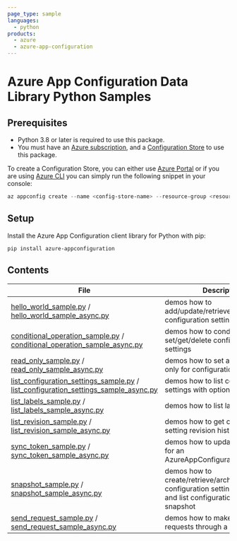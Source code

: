 ```yaml
---
page_type: sample
languages:
  - python
products:
  - azure
  - azure-app-configuration
---
```


# Azure App Configuration Data Library Python Samples

## Prerequisites

* Python 3.8 or later is required to use this package.
* You must have an [Azure subscription][azure_sub], and a [Configuration Store][configuration_store] to use this package.

To create a Configuration Store, you can either use [Azure Portal](https://ms.portal.azure.com/#create/Microsoft.Azconfig) or if you are using [Azure CLI][azure_cli] you can simply run the following snippet in your console:

```Powershell
az appconfig create --name <config-store-name> --resource-group <resource-group-name> --location eastus
```

## Setup

Install the Azure App Configuration client library for Python with pip:

```
pip install azure-appconfiguration
```

## Contents

| File | Description |
|-------------|-------------|
| [hello_world_sample.py][hello_world_sample] / [hello_world_sample_async.py][hello_world_sample_async] | demos how to add/update/retrieve/delete configuration settings |
| [conditional_operation_sample.py][conditional_operation_sample] / [conditional_operation_sample_async.py][conditional_operation_sample_async] | demos how to conditional set/get/delete configuration settings |
| [read_only_sample.py][read_only_sample] / [read_only_sample_async.py][read_only_sample_async] | demos how to set and clear read-only for configuration settings |
| [list_configuration_settings_sample.py][list_configuration_settings_sample] / [list_configuration_settings_sample_async.py][list_configuration_settings_sample_async] | demos how to list configuration settings with optional filters |
| [list_labels_sample.py][list_labels_sample] / [list_labels_sample_async.py][list_labels_sample_async] | demos how to list labels |
| [list_revision_sample.py][list_revision_sample] / [list_revision_sample_async.py][list_revision_sample_async] | demos how to get configuration setting revision history |
| [sync_token_sample.py][sync_token_sample] / [sync_token_sample_async.py][sync_token_sample_async] | demos how to update sync_token for an AzureAppConfigurationClient |
| [snapshot_sample.py][snapshot_sample] / [snapshot_sample_async.py][snapshot_sample_async] | demos how to create/retrieve/archive/recover/list configuration settings snapshot and list configuration settings of a snapshot |
| [send_request_sample.py][send_request_sample] / [send_request_sample_async.py][send_request_sample_async] | demos how to make custom HTTP requests through a client pipeline |


<!-- LINKS -->
[azure_sub]: https://azure.microsoft.com/free/
[azure_cli]: https://learn.microsoft.com/cli/azure
[configuration_store]: https://azure.microsoft.com/services/app-configuration/
[hello_world_sample]: https://github.com/Azure/azure-sdk-for-python/blob/main/sdk/appconfiguration/azure-appconfiguration/samples/hello_world_sample.py
[hello_world_sample_async]: https://github.com/Azure/azure-sdk-for-python/blob/main/sdk/appconfiguration/azure-appconfiguration/samples/hello_world_sample_async.py
[conditional_operation_sample]: https://github.com/Azure/azure-sdk-for-python/blob/main/sdk/appconfiguration/azure-appconfiguration/samples/conditional_operation_sample.py
[conditional_operation_sample_async]: https://github.com/Azure/azure-sdk-for-python/blob/main/sdk/appconfiguration/azure-appconfiguration/samples/conditional_operation_sample_async.py
[read_only_sample]: https://github.com/Azure/azure-sdk-for-python/blob/main/sdk/appconfiguration/azure-appconfiguration/samples/read_only_sample.py
[read_only_sample_async]: https://github.com/Azure/azure-sdk-for-python/blob/main/sdk/appconfiguration/azure-appconfiguration/samples/read_only_sample_async.py
[list_configuration_settings_sample]: https://github.com/Azure/azure-sdk-for-python/blob/main/sdk/appconfiguration/azure-appconfiguration/samples/list_configuration_settings_sample.py
[list_configuration_settings_sample_async]: https://github.com/Azure/azure-sdk-for-python/blob/main/sdk/appconfiguration/azure-appconfiguration/samples/list_configuration_settings_sample_async.py
[list_labels_sample]: https://github.com/Azure/azure-sdk-for-python/blob/main/sdk/appconfiguration/azure-appconfiguration/samples/list_labels_sample.py
[list_labels_sample_async]: https://github.com/Azure/azure-sdk-for-python/blob/main/sdk/appconfiguration/azure-appconfiguration/samples/list_labels_sample_async.py
[list_revision_sample]: https://github.com/Azure/azure-sdk-for-python/blob/main/sdk/appconfiguration/azure-appconfiguration/samples/list_revision_sample.py
[list_revision_sample_async]: https://github.com/Azure/azure-sdk-for-python/blob/main/sdk/appconfiguration/azure-appconfiguration/samples/list_revision_sample_async.py
[sync_token_sample]: https://github.com/Azure/azure-sdk-for-python/blob/main/sdk/appconfiguration/azure-appconfiguration/samples/sync_token_sample.py
[sync_token_sample_async]: https://github.com/Azure/azure-sdk-for-python/blob/main/sdk/appconfiguration/azure-appconfiguration/samples/sync_token_sample_async.py
[snapshot_sample]: https://github.com/Azure/azure-sdk-for-python/blob/main/sdk/appconfiguration/azure-appconfiguration/samples/snapshot_sample.py
[snapshot_sample_async]: https://github.com/Azure/azure-sdk-for-python/blob/main/sdk/appconfiguration/azure-appconfiguration/samples/snapshot_sample_async.py
[send_request_sample]: https://github.com/Azure/azure-sdk-for-python/blob/main/sdk/appconfiguration/azure-appconfiguration/samples/send_request_sample.py
[send_request_sample_async]: https://github.com/Azure/azure-sdk-for-python/blob/main/sdk/appconfiguration/azure-appconfiguration/samples/send_request_sample_async.py
